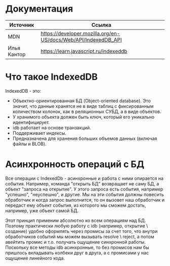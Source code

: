 # Документация

| Источник    | Ссылка                                                       |
| ----------- | ------------------------------------------------------------ |
| MDN         | https://developer.mozilla.org/en-US/docs/Web/API/IndexedDB_API |
| Илья Кантор | https://learn.javascript.ru/indexeddb                        |

# Что такое IndexedDB

IndexedDB - это:

* Объектно-ориентированная БД (Object-oriented database). Это значит, что данные хранятся не в виде таблиц с фиксированным количеством колонок, как в реляционных СУБД, а в виде объектов.
* У хранимого объекта должен быть ключ, который его уникально идентифицирует.
* idb работает на основе транзакций.
* Поддерживает индексы.
* Предназначена для хранения больших объемов данных (включая файлы и BLOB).

# Асинхронность операций с БД

Все операции с IndexedDb - асинхронные и работа с ними опирается на события. Например, команда "открыть БД" возвращает не саму БД, а объект "запроса на открытие". У этого запроса есть события, например "успешно", "неуспешно", и другие. Мы на эти события должны повесить обработчик и когда запрос выполнится, то он вызовет наш обработчик и передаст ему объект события, из которого мы сможем достать, например, уже объект самой БД.

Этот принцип применим абсолютно ко всем операциям над БД. Поэтому практически любую работу с idb (например, открытие \ создание) удобно оформлять через промисы за счет того, что внутри обработчиков событий мы можем вызывать resolve \ reject, а потом авейтить промис и т.о. получать ощущение синхронной работы. Поскольку все методы idb асинхронные, то без промисов нам бы пришлось вкладывать колбеки друг в друга, а с промисами у нас ощущение линейного кода.
